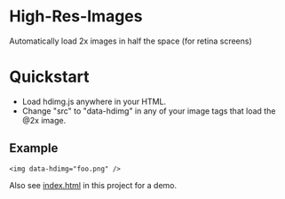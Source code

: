 High-Res-Images
===============

Automatically load 2x images in half the space (for retina screens)

# Quickstart

- Load hdimg.js anywhere in your HTML.
- Change "src" to "data-hdimg" in any of your image tags that load the @2x image.

## Example

    <img data-hdimg="foo.png" />

Also see [index.html](http://ajkochanowicz.github.io/High-Res-Images/) in this project for a demo.

